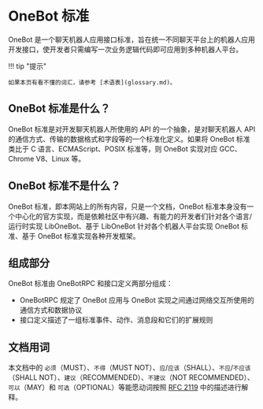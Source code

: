 # OneBot 标准

OneBot 是一个聊天机器人应用接口标准，旨在统一不同聊天平台上的机器人应用开发接口，使开发者只需编写一次业务逻辑代码即可应用到多种机器人平台。

!!! tip "提示"

    如果本页有看不懂的词汇，请参考 [术语表](glossary.md)。

## OneBot 标准是什么？

OneBot 标准是对开发聊天机器人所使用的 API 的一个抽象，是对聊天机器人 API 的通信方式、传输的数据格式和字段等的一个标准化定义。如果将 OneBot 标准类比于 C 语言、ECMAScript、POSIX 标准等，则 OneBot 实现对应 GCC、Chrome V8、Linux 等。

## OneBot 标准不是什么？

OneBot 标准，即本网站上的所有内容，只是一个文档，OneBot 标准本身没有一个中心化的官方实现，而是依赖社区中有兴趣、有能力的开发者们针对各个语言/运行时实现 LibOneBot、基于 LibOneBot 针对各个机器人平台实现 OneBot 标准、基于 OneBot 标准实现各种开发框架。

## 组成部分

OneBot 标准由 OneBotRPC 和接口定义两部分组成：

- OneBotRPC 规定了 OneBot 应用与 OneBot 实现之间通过网络交互所使用的通信方式和数据协议
- 接口定义描述了一组标准事件、动作、消息段和它们的扩展规则

## 文档用词

本文档中的 `必须`（MUST）、`不得`（MUST NOT）、`应`/`应该`（SHALL）、`不应`/`不应该`（SHALL NOT）、`建议`（RECOMMENDED）、`不建议`（NOT RECOMMENDED）、`可以`（MAY）和 `可选`（OPTIONAL）等能愿动词按照 [RFC 2119](https://www.ietf.org/rfc/rfc2119.txt) 中的描述进行解释。
